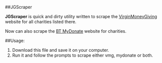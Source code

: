 ##JGScraper

**JGScraper** is quick and dirty utility written to scrape the [VirginMoneyGiving](http://uk.virginmoneygiving.com/giving/) website for all charities listed there.

Now can also scrape the [BT MyDonate](https://mydonate.bt.com) website for charities.

##Usage:
1. Download this file and save it on your computer.
2. Run it and follow the prompts to scrape either vmg, mydonate or both.